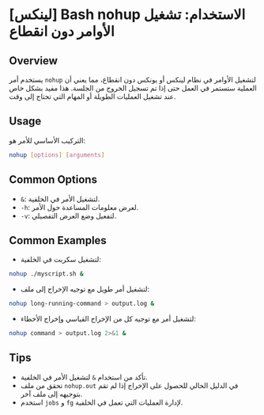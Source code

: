 # [لينكس] Bash nohup الاستخدام: تشغيل الأوامر دون انقطاع

## Overview
يستخدم أمر `nohup` لتشغيل الأوامر في نظام لينكس أو يونكس دون انقطاع، مما يعني أن العملية ستستمر في العمل حتى إذا تم تسجيل الخروج من الجلسة. هذا مفيد بشكل خاص عند تشغيل العمليات الطويلة أو المهام التي تحتاج إلى وقت.

## Usage
التركيب الأساسي للأمر هو:
```bash
nohup [options] [arguments]
```

## Common Options
- `&`: لتشغيل الأمر في الخلفية.
- `-h`: لعرض معلومات المساعدة حول الأمر.
- `-v`: لتفعيل وضع العرض التفصيلي.

## Common Examples
- لتشغيل سكربت في الخلفية:
```bash
nohup ./myscript.sh &
```

- لتشغيل أمر طويل مع توجيه الإخراج إلى ملف:
```bash
nohup long-running-command > output.log &
```

- لتشغيل أمر مع توجيه كل من الإخراج القياسي وإخراج الأخطاء:
```bash
nohup command > output.log 2>&1 &
```

## Tips
- تأكد من استخدام `&` لتشغيل الأمر في الخلفية.
- تحقق من ملف `nohup.out` في الدليل الحالي للحصول على الإخراج إذا لم تقم بتوجيهه إلى ملف آخر.
- استخدم `jobs` و `fg` لإدارة العمليات التي تعمل في الخلفية.